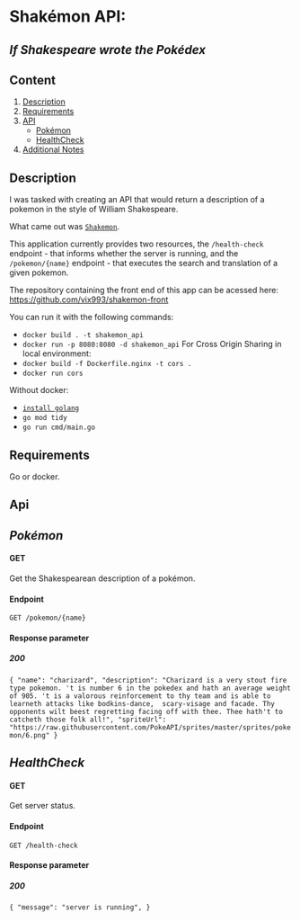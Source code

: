 # Shakémon API:
## *If Shakespeare wrote the Pokédex*

## Content

1. [Description](#Motivation) 
2. [Requirements](#Requirements)
3. [API](#API)
    - [Pokémon](#Pokémon)
    - [HealthCheck](#HealthCheck)
4. [Additional Notes](#API)

## Description

I was tasked with creating an API that would return a description of a pokemon in the style of William Shakespeare.

What came out was [`Shakemon`](https://shakemon.vercel.app/).

This application currently provides two resources, the `/health-check` endpoint - that informs whether the server is running, and the `/pokemon/{name}` endpoint - that executes the search and translation of a given pokemon.

The repository containing the front end of this app can be acessed here: https://github.com/vix993/shakemon-front

You can run it with the following commands: 
- `docker build . -t shakemon_api`
- `docker run -p 8080:8080 -d shakemon_api`
For Cross Origin Sharing in local environment:
- `docker build -f Dockerfile.nginx -t cors .`
- `docker run cors`

Without docker:
- [`install golang`](https://go.dev/doc/install)
- `go mod tidy`
- `go run cmd/main.go`

## Requirements

Go or docker.

## Api
## *Pokémon*

#### GET
Get the Shakespearean description of a pokémon.
#### Endpoint
`GET /pokemon/{name}`
#### Response parameter
##### 200
`{
    "name": "charizard",
    "description": "Charizard is a very stout fire type pokemon. 't is number 6 in the pokedex and hath an average weight of 905. 't is a valorous reinforcement to thy team and is able to learneth attacks like bodkins-dance,  scary-visage and facade. Thy opponents wilt beest regretting facing off with thee. Thee hath't to catcheth those folk all!",
    "spriteUrl": "https://raw.githubusercontent.com/PokeAPI/sprites/master/sprites/pokemon/6.png"
}`
## *HealthCheck*

#### GET
Get server status.
#### Endpoint
`GET /health-check`
#### Response parameter
##### 200
`{
    "message": "server is running",
}`
